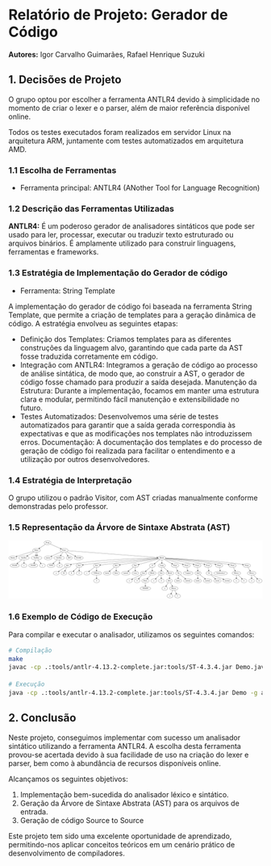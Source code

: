 # Relatório de Projeto: Gerador de Código

**Autores:** Igor Carvalho Guimarães, Rafael Henrique Suzuki

## 1. Decisões de Projeto

O grupo optou por escolher a ferramenta ANTLR4 devido à simplicidade no momento de criar o lexer e o parser, além de maior referência disponível online.

Todos os testes executados foram realizados em servidor Linux na arquitetura ARM, juntamente com testes automatizados em arquitetura AMD.

### 1.1 Escolha de Ferramentas

- Ferramenta principal: ANTLR4 (ANother Tool for Language Recognition)

### 1.2 Descrição das Ferramentas Utilizadas

**ANTLR4:** É um poderoso gerador de analisadores sintáticos que pode ser usado para ler, processar, executar ou traduzir texto estruturado ou arquivos binários. É amplamente utilizado para construir linguagens, ferramentas e frameworks.

### 1.3 Estratégia de Implementação do Gerador de código

- Ferramenta: String Template

A implementação do gerador de código foi baseada na ferramenta String Template, que permite a criação de templates para a geração dinâmica de código. A estratégia envolveu as seguintes etapas:

- Definição dos Templates: Criamos templates para as diferentes construções da linguagem alvo, garantindo que cada parte da AST fosse traduzida corretamente em código.
- Integração com ANTLR4: Integramos a geração de código ao processo de análise sintática, de modo que, ao construir a AST, o gerador de código fosse chamado para produzir a saída desejada.
Manutenção da Estrutura: Durante a implementação, focamos em manter uma estrutura clara e modular, permitindo fácil manutenção e extensibilidade no futuro.
- Testes Automatizados: Desenvolvemos uma série de testes automatizados para garantir que a saída gerada correspondia às expectativas e que as modificações nos templates não introduzissem erros.
Documentação: A documentação dos templates e do processo de geração de código foi realizada para facilitar o entendimento e a utilização por outros desenvolvedores.


### 1.4 Estratégia de Interpretação

O grupo utilizou o padrão Visitor, com AST criadas manualmente conforme demonstradas pelo professor.

### 1.5 Representação da Árvore de Sintaxe Abstrata (AST)

![Figura 1: Representação da AST após a execução do arquivo data.lan](https://github.com/locdown2311/compiladores-ufop/blob/914c1e6b224802d3f8e1e8756495f4c97e423ee2/src/output.png)



### 1.6 Exemplo de Código de Execução

Para compilar e executar o analisador, utilizamos os seguintes comandos:

```bash
# Compilação
make
javac -cp .:tools/antlr-4.13.2-complete.jar:tools/ST-4.3.4.jar Demo.java

# Execução
java -cp .:tools/antlr-4.13.2-complete.jar:tools/ST-4.3.4.jar Demo -g arquivotexto

```

## 2. Conclusão

Neste projeto, conseguimos implementar com sucesso um analisador sintático utilizando a ferramenta ANTLR4. A escolha desta ferramenta provou-se acertada devido à sua facilidade de uso na criação do lexer e parser, bem como à abundância de recursos disponíveis online.

Alcançamos os seguintes objetivos:

1. Implementação bem-sucedida do analisador léxico e sintático.
2. Geração da Árvore de Sintaxe Abstrata (AST) para os arquivos de entrada.
3. Geração de código Source to Source

Este projeto tem sido uma excelente oportunidade de aprendizado, permitindo-nos aplicar conceitos teóricos em um cenário prático de desenvolvimento de compiladores.
